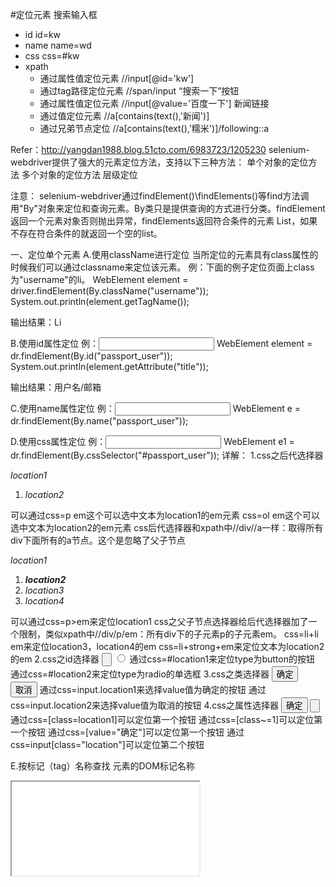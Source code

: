 #定位元素
搜索输入框
- id
    id=kw
- name
    name=wd
- css
    css=#kw
- xpath
    - 通过属性值定位元素 //input[@id='kw']
    - 通过tag路径定位元素 //span/input
“搜索一下”按钮
    - 通过属性值定位元素 //input[@value='百度一下']
新闻链接
    - 通过值定位元素 //a[contains(text(),'新闻')]
    - 通过兄弟节点定位 //a[contains(text(),'糯米')]/following::a




Refer：http://yangdan1988.blog.51cto.com/6983723/1205230
selenium-webdriver提供了强大的元素定位方法，支持以下三种方法：
 单个对象的定位方法
 多个对象的定位方法
层级定位

注意：
selenium-webdriver通过findElement()\findElements()等find方法调用"By"对象来定位和查询元素。By类只是提供查询的方式进行分类。findElement返回一个元素对象否则抛出异常，findElements返回符合条件的元素 List，如果不存在符合条件的就返回一个空的list。

一、定位单个元素
A.使用className进行定位
当所定位的元素具有class属性的时候我们可以通过classname来定位该元素。
例：下面的例子定位页面上class为"username"的li。
 WebElement element = driver.findElement(By.className("username"));
 System.out.println(element.getTagName());

输出结果：Li

B.使用id属性定位
例：<input id="passport_user" type="text" value="" title="用户名/邮箱" name="passport_user">
 WebElement element = dr.findElement(By.id("passport_user"));
 System.out.println(element.getAttribute("title"));

输出结果：用户名/邮箱

C.使用name属性定位
例：<input id="passport_user" type="text" value="" title="用户名/邮箱" name="passport_user">
 WebElement e = dr.findElement(By.name("passport_user"));

D.使用css属性定位
例：<input id="passport_user" type="text" value="" title="用户名/邮箱" name="passport_user">
 WebElement e1 = dr.findElement(By.cssSelector("#passport_user"));
详解：
1.css之后代选择器
<p>
 <em>location1</em>
</p>
<ol>
<li><em>location2</em></li>
</ol>
可以通过css=p em这个可以选中文本为location1的em元素
css=ol em这个可以选中文本为location2的em元素
css后代选择器和xpath中//div//a一样：取得所有div下面所有的a节点。这个是忽略了父子节点
<div>
 <p><em>location1</em></p>
</div>
<div>
<ol>
 <li><strong><em>location2</em></strong></li>
 <li><em>location3</em></li>
 <li><em>location4</em></li>
</ol>
</div>
可以通过css=p>em来定位location1
css之父子节点选择器给后代选择器加了一个限制，类似xpath中//div/p/em：所有div下的子元素p的子元素em。
css=li+li em来定位location3，location4的em
css=li+strong+em来定位文本为location2的em
2.css之id选择器
<input id="location1" type="button"/>
<input id="location2" type="radio"/>
通过css=#location1来定位type为button的按钮
通过css=#location2来定位type为radio的单选框
3.css之类选择器
<input class="location1" type="button" value="确定"/>
<input class="location2" type="button" value="取消"/>
通过css=input.location1来选择value值为确定的按钮
通过css=input.location2来选择value值为取消的按钮
4.css之属性选择器
<input class="location1" type="button" value="确定"/>
<input class="location2" type="button" />
通过css=[class=location1]可以定位第一个按钮
通过css=[class~=1]可以定位第一个按钮
通过css=[value="确定"]可以定位第一个按钮
通过css=input[class="location"]可以定位第二个按钮

E.按标记（tag）名称查找
元素的DOM标记名称
<iframe src=\'#\'" /iframe>
WebElement frame = driver.findElement(By.tagName("iframe"));
F.按链接文本查找
<a href="http://www.google.com/search?q=cheese">cheese</a>>
WebElement cheese = driver.findElement(By.linkText("cheese"));
按部分链接文本查找
<a href="http://www.google.com/search?q=cheese">search for cheese</a>>
WebElement cheese = driver.findElement(By.partialLinkText("cheese"));
G.使用 XPATH定位
例：<input id="passport_user" type="text" value="" title="用户名/邮箱" name="passport_user">
 WebElement element =dr.findElement(By.xpath("//input[@id='passport_user']"));
parent::返回父节点
following::返回此节点后面的兄弟节点
preceding::返回此节点前面的兄弟节点
div>
<input id="location1" type="button" />
<input type="button" />
</div>
通过id为location1可以很随意的定位到兄弟节点
//div/input[@id='location1']/following::input
也可以通过location1很随意的定位到父类节点div。
//div/input[@id='location1']/parent::div。
也可以通过索引为2的input定位到id为location1的input
//div/input[2]/preceding-sibling::input
有几个非常有用的Firefox插件，有助于发现一个元素的XPath：
XPath Checker - suggests XPath and can be used to test XPath results.
Firebug - XPath suggestions are just one of the many powerful features of this very useful add-on.
XPath Checker - 建议XPath并可以用于测试XPath的结果
Firebug - XPath建议仅仅是这非常有用的插件的许多强有力特征中的一个。
参考网站：http://www.w3school.com.cn/xpath/index.asp
二、定位多个元素
//定位到所有<input>标签的元素，然后输出他们的id
 List<WebElement> element = driver.findElements(By.tagName("input"));
 for (WebElement e : element)
 System.out.println(e.getAttribute("id"));

三、层级定位
层级定位的思想是先定位父元素，然后再从父元素中精确定位出其我们需要选取的子元素。
层级定位一般的应用场景是无法直接定位到需要选取的元素，但是其父元素比较容易定位，通过定位父元素再遍历其子元素选择需要的目标元素，或者需要定位某个元素下所有的子元素。

下面的代码演示了如何使用层级定位class为"login"的div，然后再取得它下面的所有label，并打印出他们的文本
//定位class为"login"的div，然后再取得它下面的所有label，并打印出他们的值
 WebElement element = driver.findElement(By.className("login"));
 List<WebElement> el = element.findElements(By.tagName("label"));
 for(WebElement e : el)
 System.out.println(e.getText());
四、使用Javascript
你可以执行任何Javascript，以找到一个元素，只要你找到一个DOM元素，它将自动转换为WebElement对
象。
WebElement element = (WebElement) ((JavascriptExecutor)driver).executeScript("return
$('.cheese')[0]");